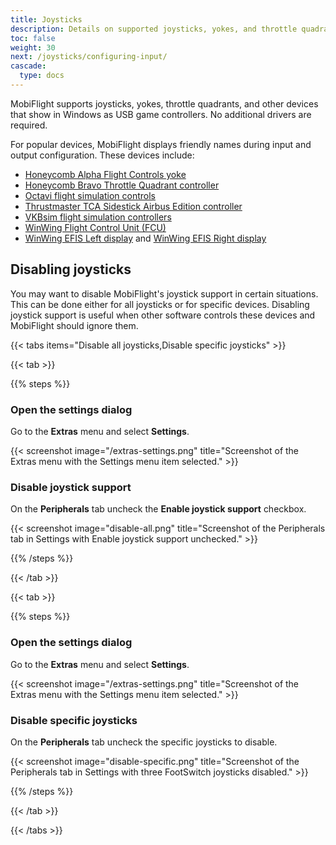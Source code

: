 ```yaml
---
title: Joysticks
description: Details on supported joysticks, yokes, and throttle quadrants, and how to use them with MobiFlight.
toc: false
weight: 30
next: /joysticks/configuring-input/
cascade:
  type: docs
---
```


<!-- markdownlint-disable MD024 -->
<!-- markdown lint doesn't understand third level headings when used as headings in steps within tabs -->

MobiFlight supports joysticks, yokes, throttle quadrants, and other devices that show in Windows as USB game controllers. No additional drivers are required.

For popular devices, MobiFlight displays friendly names during input and output configuration. These devices include:

- [Honeycomb Alpha Flight Controls yoke](https://flyhoneycomb.com/products/alpha-flight-controls)
- [Honeycomb Bravo Throttle Quadrant controller](https://flyhoneycomb.com/collections/hardware/products/bravo-throttle-quadrant)
- [Octavi flight simulation controls](https://www.octavi.net/)
- [Thrustmaster TCA Sidestick Airbus Edition controller](https://www.thrustmaster.com/en-us/products/tca-sidestick-airbus-edition/)
- [VKBsim flight simulation controllers](https://www.vkbcontrollers.com/)
- [WinWing Flight Control Unit (FCU)](https://us.winwingsim.com/view/goods-details.html?id=550)
- [WinWing EFIS Left display](https://us.winwingsim.com/view/goods-details.html?id=845) and [WinWing EFIS Right display](https://us.winwingsim.com/view/goods-details.html?id=865)

## Disabling joysticks

You may want to disable MobiFlight's joystick support in certain situations. This can be done either for all joysticks or for specific devices. Disabling joystick support is useful when other software controls these devices and MobiFlight should ignore them.

{{< tabs items="Disable all joysticks,Disable specific joysticks" >}}

{{< tab >}}

{{% steps %}}

### Open the settings dialog

Go to the **Extras** menu and select **Settings**.

{{< screenshot image="/extras-settings.png" title="Screenshot of the Extras menu with the Settings menu item selected." >}}

### Disable joystick support

On the **Peripherals** tab uncheck the **Enable joystick support** checkbox.

{{< screenshot image="disable-all.png" title="Screenshot of the Peripherals tab in Settings with Enable joystick support unchecked." >}}

{{% /steps %}}

{{< /tab >}}

{{< tab >}}

{{% steps %}}

### Open the settings dialog

Go to the **Extras** menu and select **Settings**.

{{< screenshot image="/extras-settings.png" title="Screenshot of the Extras menu with the Settings menu item selected." >}}

### Disable specific joysticks

On the **Peripherals** tab uncheck the specific joysticks to disable.

{{< screenshot image="disable-specific.png" title="Screenshot of the Peripherals tab in Settings with three FootSwitch joysticks disabled." >}}

{{% /steps %}}

{{< /tab >}}

{{< /tabs >}}

